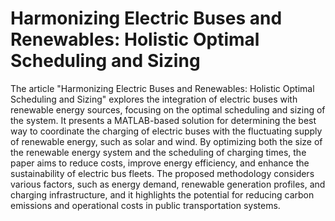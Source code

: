 # Harmonizing Electric Buses and Renewables: Holistic Optimal Scheduling and Sizing

The article "Harmonizing Electric Buses and Renewables: Holistic Optimal Scheduling and Sizing" explores the integration of electric buses with renewable energy sources, focusing on the optimal scheduling and sizing of the system. It presents a MATLAB-based solution for determining the best way to coordinate the charging of electric buses with the fluctuating supply of renewable energy, such as solar and wind. By optimizing both the size of the renewable energy system and the scheduling of charging times, the paper aims to reduce costs, improve energy efficiency, and enhance the sustainability of electric bus fleets. The proposed methodology considers various factors, such as energy demand, renewable generation profiles, and charging infrastructure, and it highlights the potential for reducing carbon emissions and operational costs in public transportation systems.
